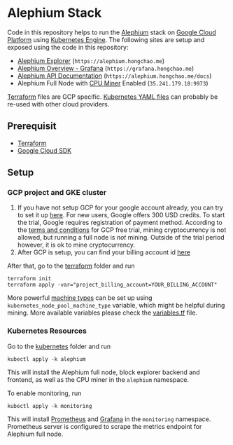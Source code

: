 Alephium Stack
==============

Code in this repository helps to run the
[Alephium](https://github.com/alephium/alephium) stack on [Google
Cloud Platform](https://cloud.google.com/) using [Kubernetes
Engine](https://cloud.google.com/kubernetes-engine/). The following
sites are setup and exposed using the code in this repository:

- [Alephium Explorer](https://alephium.hongchao.me/#/blocks) (`https://alephium.hongchao.me`)
- [Alephium Overview - Grafana](https://grafana.hongchao.me/d/S3eJTo3Mk/alephium-overview?orgId=1&refresh=10s) (`https://grafana.hongchao.me`)
- [Alephium API Documentation](https://alephium.hongchao.me/docs) (`https://alephium.hongchao.me/docs`)
- Alephium Full Node with [CPU Miner](https://github.com/alephium/cpu-miner) Enabled (`35.241.179.18:9973`)

[Terraform](terraform) files are GCP specific. [Kubernetes YAML
files](kubernetes) can probably be re-used with other cloud providers.

## Prerequisit

* [Terraform](https://www.terraform.io/)
* [Google Cloud SDK](https://cloud.google.com/sdk/)

## Setup

### GCP project and GKE cluster

1. If you have not setup GCP for your google account already, you can
   try to set it up [here](https://cloud.google.com/gcp/). For new
   users, Google offers 300 USD credits. To start the trial, Google
   requires registration of payment method. According to the [terms
   and conditions](https://cloud.google.com/terms/free-trial/) for GCP
   free trial, mining cryptocurrency is not allowed, but running a
   full node is *not* mining. Outside of the trial period however, it
   is ok to mine cryptocurrency.
2. After GCP is setup, you can find your billing account id
   [here](https://console.cloud.google.com/billing)

After that, go to the [terraform](terraform) folder and run

```
terraform init
terraform apply -var="project_billing_account=YOUR_BILLING_ACCOUNT"
```

More powerful [machine
types](https://cloud.google.com/compute/docs/machine-types) can be set
up using `kubernetes_node_pool_machine_type` variable, which might be
helpful during mining. More available variables please check the
[variables.tf](terraform/variables.tf) file.

### Kubernetes Resources

Go to the [kubernetes](kubernetes) folder and run

```
kubectl apply -k alephium
```

This will install the Alephium full node, block explorer backend and
frontend, as well as the CPU miner in the `alephium` namespace.

To enable monitoring, run

```
kubectl apply -k monitoring
```

This will install [Prometheus](https://prometheus.io/) and
[Grafana](https://grafana.com/) in the `monitoring`
namespace. Prometheus server is configured to scrape the metrics
endpoint for Alephium full node.

